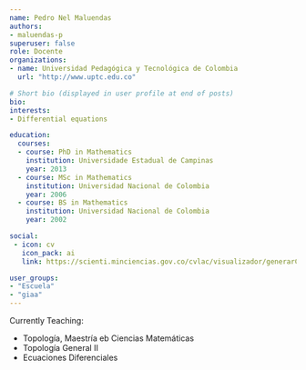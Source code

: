 ```yaml
---
name: Pedro Nel Maluendas
authors:
- maluendas-p
superuser: false
role: Docente 
organizations:
- name: Universidad Pedagógica y Tecnológica de Colombia
  url: "http://www.uptc.edu.co"

# Short bio (displayed in user profile at end of posts)
bio: 
interests:
- Differential equations

education:
  courses:
  - course: PhD in Mathematics
    institution: Universidade Estadual de Campinas
    year: 2013
  - course: MSc in Mathematics
    institution: Universidad Nacional de Colombia
    year: 2006
  - course: BS in Mathematics
    institution: Universidad Nacional de Colombia
    year: 2002

social:
 - icon: cv
   icon_pack: ai
   link: https://scienti.minciencias.gov.co/cvlac/visualizador/generarCurriculoCv.do?cod_rh=0000460818

user_groups:
- "Escuela"
- "giaa"
---
```

Currently Teaching:
+ Topología, Maestría eb Ciencias Matemáticas
+ Topología General II
+ Ecuaciones Diferenciales

